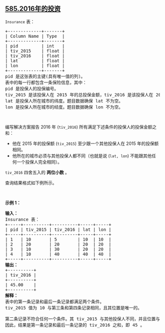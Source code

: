 ## [585.2016年的投资](https://leetcode.cn/problems/investments-in-2016/)
<p><code>Insurance</code> 表：</p>

<div class="original__bRMd">
<div>
<pre>
+-------------+-------+
| Column Name | Type  |
+-------------+-------+
| pid         | int   |
| tiv_2015    | float |
| tiv_2016    | float |
| lat         | float |
| lon         | float |
+-------------+-------+
pid 是这张表的主键(具有唯一值的列)。
表中的每一行都包含一条保险信息，其中：
pid 是投保人的投保编号。
tiv_2015 是该投保人在 2015 年的总投保金额，tiv_2016 是该投保人在 2016 年的总投保金额。
lat 是投保人所在城市的纬度。题目数据确保 lat 不为空。
lon 是投保人所在城市的经度。题目数据确保 lon 不为空。</pre>

<p>&nbsp;</p>

<p>编写解决方案报告 2016 年 (<code>tiv_2016</code>) 所有满足下述条件的投保人的投保金额之和：</p>

<ul>
	<li>他在 2015 年的投保额&nbsp;(<code>tiv_2015</code>) 至少跟一个其他投保人在 2015 年的投保额相同。</li>
	<li>他所在的城市必须与其他投保人都不同（也就是说&nbsp;(<code>lat, lon</code>) 不能跟其他任何一个投保人完全相同）。</li>
</ul>

<p><code>tiv_2016</code> 四舍五入的 <strong>两位小数</strong> 。</p>

<p>查询结果格式如下例所示。</p>

<p>&nbsp;</p>

<p><strong class="example">示例 1：</strong></p>

<pre>
<strong>输入：</strong>
Insurance 表：
+-----+----------+----------+-----+-----+
| pid | tiv_2015 | tiv_2016 | lat | lon |
+-----+----------+----------+-----+-----+
| 1   | 10       | 5        | 10  | 10  |
| 2   | 20       | 20       | 20  | 20  |
| 3   | 10       | 30       | 20  | 20  |
| 4   | 10       | 40       | 40  | 40  |
+-----+----------+----------+-----+-----+
<strong>输出：</strong>
+----------+
| tiv_2016 |
+----------+
| 45.00    |
+----------+
<strong>解释：
</strong>表中的第一条记录和最后一条记录都满足两个条件。
tiv_2015 值为 10 与第三条和第四条记录相同，且其位置是唯一的。

第二条记录不符合任何一个条件。其 tiv_2015 与其他投保人不同，并且位置与第三条记录相同，这也导致了第三条记录不符合题目要求。
因此，结果是第一条记录和最后一条记录的 tiv_2016 之和，即 45 。</pre>
</div>
</div>
